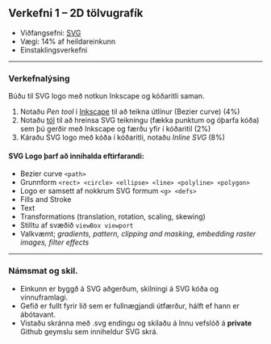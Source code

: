 ## Verkefni 1 – 2D tölvugrafík  

* Viðfangsefni: [SVG](https://github.com/GunnarThorunnarson/FORR3FV05EU/wiki/SVG)
* Vægi: 14% af heildareinkunn
* Einstaklingsverkefni

<!--
H2021
2 x teikningar 
icon með notkunþ path. Fara í stroke og þá jafnvel line drawing í path.
nota mask, clippath
betur í viewBox
miðja logo sjá grein um að skala SCG
(Fara smávegis í SMIL)

-->

---

### Verkefnalýsing

Búðu til SVG logo með notkun Inkscape og kóðaritli saman. 

1. Notaðu _Pen tool_ í [Inkscape](https://github.com/GunnarThorunnarson/FORR3FV05EU/wiki/Inkscape) til að teikna útlínur (Bezier curve)  (4%)
2. Notaðu [tól](https://github.com/GunnarThorunnarson/FORR3FV05EU/wiki/SVG#t%C3%B3l-til-a%C3%B0-hreinsa-svg-teikningu) til að hreinsa SVG teikningu (fækka punktum og óþarfa kóða) sem þú gerðir með Inkscape og færðu yfir í kóðaritil (2%)
3. Káraðu SVG logo með kóða í kóðaritli, notaðu _Inline SVG_ (8%)


#### SVG Logo þarf að innihalda eftirfarandi:

- Bezier curve `<path>`
- Grunnform `<rect> <circle> <ellipse> <line> <polyline> <polygon> `
- Logo er samsett af nokkrum SVG formum `<g> <defs>`
- Fills and Stroke 
- Text
- Transformations (translation, rotation, scaling, skewing)
- Stilltu af svæðið `viewBox viewport`
- Valkvæmt; _gradients, pattern, clipping and masking, embedding raster images, filter effects_ 

---

### Námsmat og skil.
* Einkunn er byggð á SVG aðgerðum, skilningi á SVG kóða og vinnuframlagi.
* Gefið er fullt fyrir lið sem er fullnægjandi útfærður, hálft ef hann er ábótavant.
* Vistaðu skránna með .svg endingu og skilaðu á Innu vefslóð á **private** Github geymslu sem inniheldur SVG skrá.
